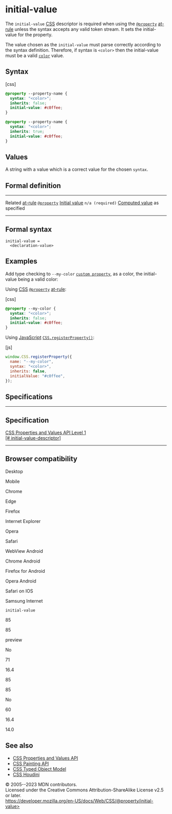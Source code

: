 initial-value
=============

The `initial-value`
[CSS](https://developer.mozilla.org/en-US/docs/Web/CSS) descriptor is
required when using the [`@property`](@property.md)
[at-rule](at-rule.md) unless the syntax accepts any valid token stream.
It sets the initial-value for the property.

The value chosen as the `initial-value` must parse correctly according
to the syntax definition. Therefore, if syntax is `<color>` then the
initial-value must be a valid [`color`](_Resources/Markup%20And%20Styling/css/color.md) value.

Syntax
------

[css]

```css
@property --property-name {
  syntax: "<color>";
  inherits: false;
  initial-value: #c0ffee;
}

@property --property-name {
  syntax: "<color>";
  inherits: true;
  initial-value: #c0ffee;
}
```

Values
------

A string with a value which is a correct value for the chosen `syntax`.

Formal definition
-----------------

  ------------------------------------- -----------------------------
  Related [at-rule](at-rule.md)         [`@property`](@property.md)
  [Initial value](initial_value.md)     `n/a (required)`
  [Computed value](computed_value.md)   as specified
  ------------------------------------- -----------------------------

Formal syntax
-------------

```
initial-value = 
  <declaration-value>  
```

Examples
--------

Add type checking to `--my-color` [`custom property`](../--*), as a
color, the initial-value being a valid color:

Using [CSS](https://developer.mozilla.org/en-US/docs/Web/CSS)
[`@property`](@property.md) [at-rule](at-rule.md):

[css]

```css
@property --my-color {
  syntax: "<color>";
  inherits: false;
  initial-value: #c0ffee;
}
```

Using
[JavaScript](https://developer.mozilla.org/en-US/docs/Web/JavaScript)
[`CSS.registerProperty()`](https://developer.mozilla.org/en-US/docs/Web/API/CSS/registerProperty_static):

[js]

```js
window.CSS.registerProperty({
  name: "--my-color",
  syntax: "<color>",
  inherits: false,
  initialValue: "#c0ffee",
});
```

Specifications
--------------

  ------------------------------------------------------------------------------------------------------------------------

Specification
  ------------------------------------------------------------------------------------------------------------------------

  [CSS Properties and Values API Level 1\
  [\#
  initial-value-descriptor]](https://drafts.css-houdini.org/css-properties-values-api/#initial-value-descriptor)

  ------------------------------------------------------------------------------------------------------------------------

Browser compatibility
---------------------

Desktop

Mobile

Chrome

Edge

Firefox

Internet Explorer

Opera

Safari

WebView Android

Chrome Android

Firefox for Android

Opera Android

Safari on IOS

Samsung Internet

`initial-value`

85

85

preview

No

71

16.4

85

85

No

60

16.4

14.0

See also
--------

- [CSS Properties and Values
    API](https://developer.mozilla.org/en-US/docs/Web/API/CSS_Properties_and_Values_API)
- [CSS Painting
    API](https://developer.mozilla.org/en-US/docs/Web/API/CSS_Painting_API)
- [CSS Typed Object
    Model](https://developer.mozilla.org/en-US/docs/Web/API/CSS_Typed_OM_API)
- [CSS
    Houdini](https://developer.mozilla.org/en-US/docs/Web/Guide/Houdini)

© 2005--2023 MDN contributors.\
Licensed under the Creative Commons Attribution-ShareAlike License v2.5
or later.\
https://developer.mozilla.org/en-US/docs/Web/CSS/@property/initial-value>
